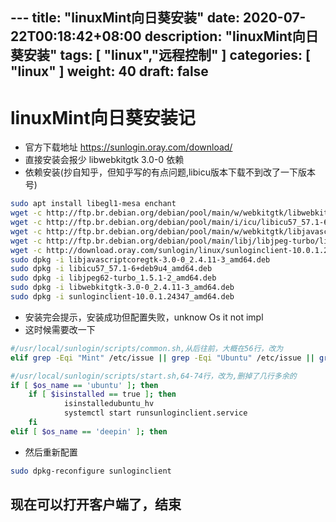--- title: "linuxMint向日葵安装"
date: 2020-07-22T00:18:42+08:00
description: "linuxMint向日葵安装"
tags: [ "linux","远程控制" ]
categories: [ "linux" ]
weight: 40
draft: false
---

# linuxMint向日葵安装记
- 官方下载地址 https://sunlogin.oray.com/download/
- 直接安装会报少 libwebkitgtk 3.0-0 依赖
- 依赖安装(抄自知乎，但知乎写的有点问题,libicu版本下载不到改了一下版本号)
```sh
sudo apt install libegl1-mesa enchant
wget -c http://ftp.br.debian.org/debian/pool/main/w/webkitgtk/libwebkitgtk-3.0-0_2.4.11-3_amd64.deb
wget -c http://ftp.br.debian.org/debian/pool/main/i/icu/libicu57_57.1-6+deb9u4_amd64.deb
wget -c http://ftp.br.debian.org/debian/pool/main/w/webkitgtk/libjavascriptcoregtk-3.0-0_2.4.11-3_amd64.deb
wget -c http://ftp.br.debian.org/debian/pool/main/libj/libjpeg-turbo/libjpeg62-turbo_1.5.1-2_amd64.deb
wget -c http://download.oray.com/sunlogin/linux/sunloginclient-10.0.1.24347_amd64.deb
sudo dpkg -i libjavascriptcoregtk-3.0-0_2.4.11-3_amd64.deb
sudo dpkg -i libicu57_57.1-6+deb9u4_amd64.deb
sudo dpkg -i libjpeg62-turbo_1.5.1-2_amd64.deb
sudo dpkg -i libwebkitgtk-3.0-0_2.4.11-3_amd64.deb
sudo dpkg -i sunloginclient-10.0.1.24347_amd64.deb
```
- 安装完会提示，安装成功但配置失败，unknow Os it not impl
- 这时候需要改一下 
```sh
#/usr/local/sunlogin/scripts/common.sh,从后往前，大概在56行，改为
elif grep -Eqi "Mint" /etc/issue || grep -Eqi "Ubuntu" /etc/issue || grep -Eq "Ubuntu" /etc/*-release; then
```
```sh
#/usr/local/sunlogin/scripts/start.sh,64-74行，改为,删掉了几行多余的
if [ $os_name == 'ubuntu' ]; then
	if [ $isinstalled == true ]; then
			isinstalledubuntu_hv
			systemctl start runsunloginclient.service
	fi
elif [ $os_name == 'deepin' ]; then
```
- 然后重新配置
```sh
sudo dpkg-reconfigure sunloginclient 
```

## 现在可以打开客户端了，结束 
